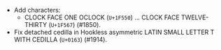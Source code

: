 * Add characters:
  - CLOCK FACE ONE OCLOCK (`U+1F550`) ... CLOCK FACE TWELVE-THIRTY (`U+1F567`) (#1850).
* Fix detached cedilla in Hookless asymmetric LATIN SMALL LETTER T WITH CEDILLA (`U+0163`) (#1914).
